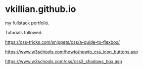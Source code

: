 # vkillian.github.io
my fullstack portfolio.

Tutorials followed:

https://css-tricks.com/snippets/css/a-guide-to-flexbox/

https://www.w3schools.com/howto/howto_css_icon_buttons.asp

https://www.w3schools.com/css/css3_shadows_box.asp
